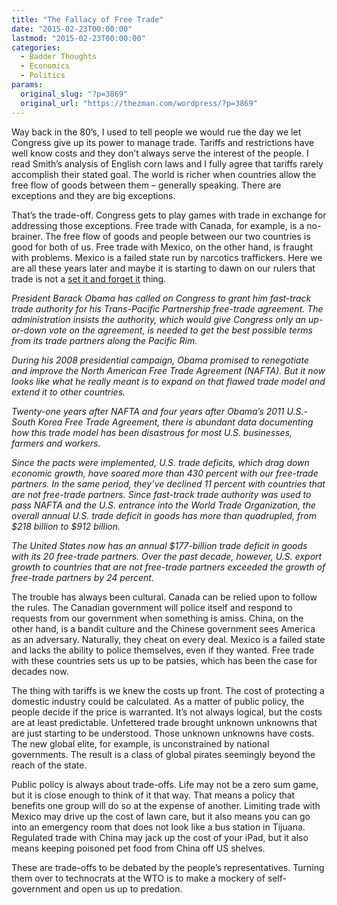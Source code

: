 ```yaml
---
title: "The Fallacy of Free Trade"
date: "2015-02-23T00:00:00"
lastmod: "2015-02-23T00:00:00"
categories:
  - Badder Thoughts
  - Economics
  - Politics
params:
  original_slug: "?p=3869"
  original_url: "https://thezman.com/wordpress/?p=3869"
---
```


Way back in the 80’s, I used to tell people we would rue the day we let
Congress give up its power to manage trade. Tariffs and restrictions
have well know costs and they don’t always serve the interest of the
people. I read Smith’s analysis of English corn laws and I fully agree
that tariffs rarely accomplish their stated goal. The world is richer
when countries allow the free flow of goods between them – generally
speaking. There are exceptions and they are big exceptions.

That’s the trade-off. Congress gets to play games with trade in exchange
for addressing those exceptions. Free trade with Canada, for example, is
a no-brainer. The free flow of goods and people between our two
countries is good for both of us. Free trade with Mexico, on the other
hand, is fraught with problems. Mexico is a failed state run by
narcotics traffickers. Here we are all these years later and maybe it is
starting to dawn on our rulers that trade is not a <a
href="http://blogs.reuters.com/great-debate/2015/02/16/as-free-trade-pacts-expand-u-s-trade-deficit-soars-why-add-one-more/"
rel="noopener" target="_blank">set it and forget it</a> thing.

*President Barack Obama has called on Congress to grant him fast-track
trade authority for his Trans-Pacific Partnership free-trade agreement.
The administration insists the authority, which would give Congress only
an up-or-down vote on the agreement, is needed to get the best possible
terms from its trade partners along the Pacific Rim.*

*During his 2008 presidential campaign, Obama promised to renegotiate
and improve the North American Free Trade Agreement (NAFTA). But it now
looks like what he really meant is to expand on that flawed trade model
and extend it to other countries.*

*Twenty-one years after NAFTA and four years after Obama’s 2011
U.S.-South Korea Free Trade Agreement, there is abundant data
documenting how this trade model has been disastrous for most U.S.
businesses, farmers and workers.*

*Since the pacts were implemented, U.S. trade deficits, which drag down
economic growth, have soared more than 430 percent with our free-trade
partners. In the same period, they’ve declined 11 percent with countries
that are not free-trade partners. Since fast-track trade authority was
used to pass NAFTA and the U.S. entrance into the World Trade
Organization, the overall annual U.S. trade deficit in goods has more
than quadrupled, from $218 billion to $912 billion.*

*The United States now has an annual $177-billion trade deficit in goods
with its 20 free-trade partners. Over the past decade, however, U.S.
export growth to countries that are not free-trade partners exceeded the
growth of free-trade partners by 24 percent.*

The trouble has always been cultural. Canada can be relied upon to
follow the rules. The Canadian government will police itself and respond
to requests from our government when something is amiss. China, on the
other hand, is a bandit culture and the Chinese government sees America
as an adversary. Naturally, they cheat on every deal. Mexico is a failed
state and lacks the ability to police themselves, even if they wanted.
Free trade with these countries sets us up to be patsies, which has been
the case for decades now.

The thing with tariffs is we knew the costs up front. The cost of
protecting a domestic industry could be calculated. As a matter of
public policy, the people decide if the price is warranted. It’s not
always logical, but the costs are at least predictable. Unfettered trade
brought unknown unknowns that are just starting to be understood. Those
unknown unknowns have costs. The new global elite, for example, is
unconstrained by national governments. The result is a class of global
pirates seemingly beyond the reach of the state.

Public policy is always about trade-offs. Life may not be a zero sum
game, but it is close enough to think of it that way. That means a
policy that benefits one group will do so at the expense of another.
Limiting trade with Mexico may drive up the cost of lawn care, but it
also means you can go into an emergency room that does not look like a
bus station in Tijuana. Regulated trade with China may jack up the cost
of your iPad, but it also means keeping poisoned pet food from China off
US shelves.

These are trade-offs to be debated by the people’s representatives.
Turning them over to technocrats at the WTO is to make a mockery of
self-government and open us up to predation.
